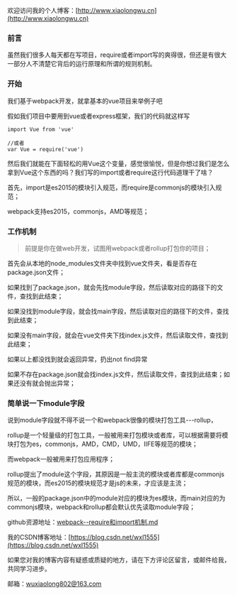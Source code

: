欢迎访问我的个人博客：[http://www.xiaolongwu.cn](http://www.xiaolongwu.cn)
### 前言
虽然我们很多人每天都在写项目，require或者import写的爽得很，但还是有很大一部分人不清楚它背后的运行原理和所谓的规则机制。

### 开始
我们基于webpack开发，就拿基本的vue项目来举例子吧

假如我们项目中要用到vue或者express框架，我们的代码就这样写

```
import Vue from 'vue'

//或者
var Vue = require('vue')
```

然后我们就能在下面轻松的用Vue这个变量，感觉很愉悦，但是你想过我们是怎么拿到Vue这个东西的吗？我们写的import或者require这行代码道理干了啥？

首先，import是es2015的模块引入规范，而require是commonjs的模块引入规范；

webpack支持es2015，commonjs，AMD等规范；

### 工作机制

> 前提是你在做web开发，试图用webpack或者rollup打包你的项目；


首先会从本地的node_modules文件夹中找到vue文件夹，看是否存在package.json文件；

如果找到了package.json，就会先找module字段，然后读取对应的路径下的文件，查找到此结束；

如果没找到module字段，就会找main字段，然后读取对应的路径下的文件，查找到此结束；

如果没有main字段，就会在vue文件夹下找index.js文件，然后读取文件，查找到此结束；

如果以上都没找到就会返回异常，扔出not find异常

如果不存在package.json就会找index.js文件，然后读取文件，查找到此结束；如果还没有就会抛出异常；


### 简单说一下module字段

说到module字段就不得不说一个和webpack很像的模块打包工具---rollup，

rollup是一个轻量级的打包工具，一般被用来打包模块或者库，可以根据需要将模块打包为es，commonjs，AMD，CMD，UMD，IIFE等规范的模块；

而webpack一般被用来打包应用程序；

rollup提出了module这个字段，其原因是一般主流的模块或者库都是commonjs规范的模块，而es2015的模块规范才是js的未来，才应该是主流；

所以，一般的package.json中的module对应的模块为es模块，而main对应的为commonjs模块，webpack和rollup都会默认优先读取module字段；




github资源地址：[webpack--require和import机制.md](https://github.com/LeonWuV/FE-blog-repository/blob/master/webpack/webpack%20--%20require%E5%92%8Cimport%E6%9C%BA%E5%88%B6.md)

我的CSDN博客地址：[https://blog.csdn.net/wxl1555](https://blog.csdn.net/wxl1555)

如果您对我的博客内容有疑惑或质疑的地方，请在下方评论区留言，或邮件给我，共同学习进步。

邮箱：wuxiaolong802@163.com